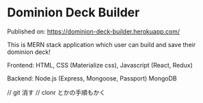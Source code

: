 # Dominion Deck Builder

Published on: https://dominion-deck-builder.herokuapp.com/

This is MERN stack application which user can build and save their dominion deck!

Frontend:
HTML, CSS (Materialize css),
Javascript (React, Redux)

Backend:
Node.js (Express, Mongoose, Passport)
MongoDB

// git 消す
// clonr とかの手順もかく
